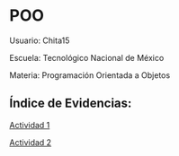 # POO

Usuario: Chita15

Escuela: Tecnológico Nacional de México

Materia: Programación Orientada a Objetos   

## Índice de Evidencias:

[Actividad 1](./Setup/README.md)

[Actividad 2]()
